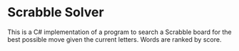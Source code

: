 # Scrabble Solver

This is a C# implementation of a program to search a Scrabble board for the best possible move given the current letters. Words are ranked by score.